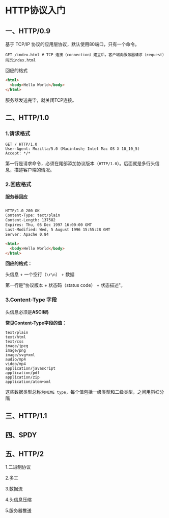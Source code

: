 # HTTP协议入门

## 一、HTTP/0.9

基于 TCP/IP 协议的应用层协议，默认使用80端口，只有一个命令。

~~~http
GET /index.html # TCP 连接（connection）建立后，客户端向服务器请求（request）网页index.html
~~~

回应的格式

~~~html
<html>
  <body>Hello World</body>
</html>
~~~

服务器发送完毕，就关闭TCP连接。

## 二、HTTP/1.0

### 1.请求格式

~~~http
GET / HTTP/1.0
User-Agent: Mozilla/5.0 (Macintosh; Intel Mac OS X 10_10_5)
Accept: */*
~~~

第一行是请求命令，必须在尾部添加协议版本（`HTTP/1.0`）。后面就是多行头信息，描述客户端的情况。

### 2.回应格式

**服务器回应**

~~~html

HTTP/1.0 200 OK 
Content-Type: text/plain
Content-Length: 137582
Expires: Thu, 05 Dec 1997 16:00:00 GMT
Last-Modified: Wed, 5 August 1996 15:55:28 GMT
Server: Apache 0.84

<html>
  <body>Hello World</body>
</html>
~~~

**回应的格式：**

头信息 + 一个空行（`\r\n`） + 数据

第一行是"协议版本 + 状态码（status code） + 状态描述"。

### 3.Content-Type 字段

头信息必须是**ASCII码**

**常见Content-Type字段的值：**

~~~
text/plain
text/html
text/css
image/jpeg
image/png
image/svg+xml
audio/mp4
video/mp4
application/javascript
application/pdf
application/zip
application/atom+xml
~~~

这些数据类型总称为`MIME type`，每个值包括一级类型和二级类型，之间用斜杠分隔

## 三、HTTP/1.1

## 四、SPDY

## 五、HTTP/2

1.二进制协议

2.多工

3.数据流

4.头信息压缩

5.服务器推送

